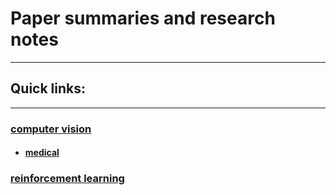 # Paper summaries and research notes
---
## Quick links:
---
### [computer vision](cv/bibliography.md)
- #### [medical](cv/medical/bibliography.md)
### [reinforcement learning](rl/bibliography.md)